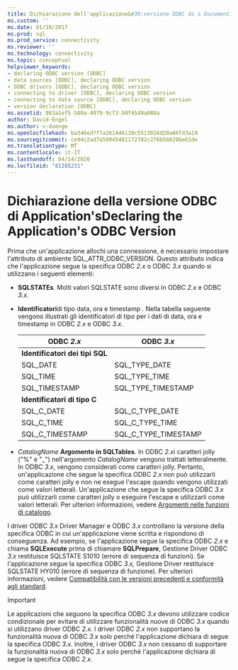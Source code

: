 ```yaml
---
title: Dichiarazione dell'applicazione&#39;versione ODBC di s Documenti Microsoft
ms.custom: ''
ms.date: 01/19/2017
ms.prod: sql
ms.prod_service: connectivity
ms.reviewer: ''
ms.technology: connectivity
ms.topic: conceptual
helpviewer_keywords:
- declaring ODBC version [ODBC]
- data sources [ODBC], declaring ODBC version
- ODBC drivers [ODBC], declaring ODBC version
- connecting to driver [ODBC], declaring ODBC version
- connecting to data source [ODBC], declaring ODBC version
- version declaration [ODBC]
ms.assetid: 083a1ef5-580a-4979-9cf3-50f4549a080a
author: David-Engel
ms.author: v-daenge
ms.openlocfilehash: ba346ed7f7a261446110c5513026d20a86fd3a19
ms.sourcegitcommit: ce94c2ad7a50945481172782c270b5b0206e61de
ms.translationtype: MT
ms.contentlocale: it-IT
ms.lasthandoff: 04/14/2020
ms.locfileid: "81285231"
---
```

# <a name="declaring-the-application39s-odbc-version"></a>Dichiarazione della versione ODBC di Application&#39;sDeclaring the Application&#39;s ODBC Version
Prima che un'applicazione allochi una connessione, è necessario impostare l'attributo di ambiente SQL_ATTR_ODBC_VERSION. Questo attributo indica che l'applicazione segue la specifica ODBC *2.x* o ODBC *3.x* quando si utilizzano i seguenti elementi:  
  
-   **SQLSTATEs**. Molti valori SQLSTATE sono diversi in ODBC *2.x* e ODBC *3.x*.  
  
-   **Identificatori**di tipo data, ora e timestamp . Nella tabella seguente vengono illustrati gli identificatori di tipo per i dati di data, ora e timestamp in ODBC *2.x* e ODBC *3.x*.  
  
    |ODBC *2.x*|ODBC *3.x*|  
    |----------------|----------------|  
    |**Identificatori dei tipi SQL**||  
    |SQL_DATE|SQL_TYPE_DATE|  
    |SQL_TIME|SQL_TYPE_TIME|  
    |SQL_TIMESTAMP|SQL_TYPE_TIMESTAMP|  
    |**Identificatori di tipo C**||  
    |SQL_C_DATE|SQL_C_TYPE_DATE|  
    |SQL_C_TIME|SQL_C_TYPE_TIME|  
    |SQL_C_TIMESTAMP|SQL_C_TYPE_TIMESTAMP|  
  
-   _CatalogName_  **Argomento in SQLTables**. In ODBC *2.x*i caratteri jolly ("%" e "_") nell'argomento *CatalogName* vengono trattati letteralmente. In ODBC *3.x*, vengono considerati come caratteri jolly. Pertanto, un'applicazione che segue la specifica ODBC *2.x* non può utilizzarli come caratteri jolly e non ne esegue l'escape quando vengono utilizzati come valori letterali. Un'applicazione che segue la specifica ODBC *3.x* può utilizzarli come caratteri jolly o eseguire l'escape e utilizzarli come valori letterali. Per ulteriori informazioni, vedere [Argomenti nelle funzioni di catalogo](../../../odbc/reference/develop-app/arguments-in-catalog-functions.md).  
  
 I driver ODBC *3.x* Driver Manager e ODBC *3.x* controllano la versione della specifica ODBC in cui un'applicazione viene scritta e rispondono di conseguenza. Ad esempio, se l'applicazione segue la specifica ODBC *2.x* e chiama **SQLExecute** prima di chiamare **SQLPrepare**, Gestione Driver ODBC *3.x* restituisce SQLSTATE S1010 (errore di sequenza di funzioni). Se l'applicazione segue la specifica ODBC *3.x,* Gestione Driver restituisce SQLSTATE HY010 (errore di sequenza di funzione). Per ulteriori informazioni, vedere [Compatibilità con le versioni precedenti e conformità agli standard](../../../odbc/reference/develop-app/backward-compatibility-and-standards-compliance.md).  
  
> [!IMPORTANT]  
>  Le applicazioni che seguono la specifica ODBC *3.x* devono utilizzare codice condizionale per evitare di utilizzare funzionalità nuove di ODBC *3.x* quando si utilizzano driver ODBC *2.x.* I driver ODBC *2.x* non supportano la funzionalità nuova di ODBC *3.x* solo perché l'applicazione dichiara di segue la specifica ODBC *3.x.* Inoltre, i driver ODBC *3.x* non cessano di supportare la funzionalità nuova di ODBC *3.x* solo perché l'applicazione dichiara di segue la specifica ODBC *2.x.*
